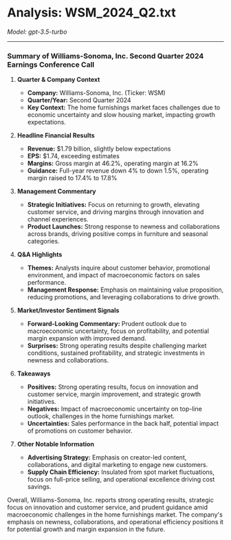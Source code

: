 # Analysis: WSM_2024_Q2.txt

*Model: gpt-3.5-turbo*

---

### Summary of Williams-Sonoma, Inc. Second Quarter 2024 Earnings Conference Call

1. **Quarter & Company Context**
   - **Company:** Williams-Sonoma, Inc. (Ticker: WSM)
   - **Quarter/Year:** Second Quarter 2024
   - **Key Context:** The home furnishings market faces challenges due to economic uncertainty and slow housing market, impacting growth expectations.

2. **Headline Financial Results**
   - **Revenue:** $1.79 billion, slightly below expectations
   - **EPS:** $1.74, exceeding estimates
   - **Margins:** Gross margin at 46.2%, operating margin at 16.2%
   - **Guidance:** Full-year revenue down 4% to down 1.5%, operating margin raised to 17.4% to 17.8%

3. **Management Commentary**
   - **Strategic Initiatives:** Focus on returning to growth, elevating customer service, and driving margins through innovation and channel experiences.
   - **Product Launches:** Strong response to newness and collaborations across brands, driving positive comps in furniture and seasonal categories.

4. **Q&A Highlights**
   - **Themes:** Analysts inquire about customer behavior, promotional environment, and impact of macroeconomic factors on sales performance.
   - **Management Response:** Emphasis on maintaining value proposition, reducing promotions, and leveraging collaborations to drive growth.

5. **Market/Investor Sentiment Signals**
   - **Forward-Looking Commentary:** Prudent outlook due to macroeconomic uncertainty, focus on profitability, and potential margin expansion with improved demand.
   - **Surprises:** Strong operating results despite challenging market conditions, sustained profitability, and strategic investments in newness and collaborations.

6. **Takeaways**
   - **Positives:** Strong operating results, focus on innovation and customer service, margin improvement, and strategic growth initiatives.
   - **Negatives:** Impact of macroeconomic uncertainty on top-line outlook, challenges in the home furnishings market.
   - **Uncertainties:** Sales performance in the back half, potential impact of promotions on customer behavior.

7. **Other Notable Information**
   - **Advertising Strategy:** Emphasis on creator-led content, collaborations, and digital marketing to engage new customers.
   - **Supply Chain Efficiency:** Insulated from spot market fluctuations, focus on full-price selling, and operational excellence driving cost savings.

Overall, Williams-Sonoma, Inc. reports strong operating results, strategic focus on innovation and customer service, and prudent guidance amid macroeconomic challenges in the home furnishings market. The company's emphasis on newness, collaborations, and operational efficiency positions it for potential growth and margin expansion in the future.
